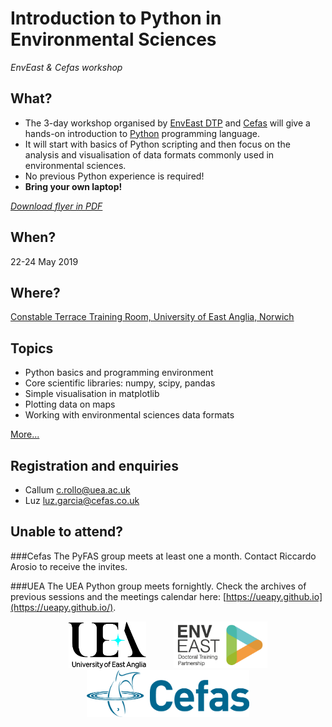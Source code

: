 # Introduction to Python in Environmental Sciences
*EnvEast & Cefas workshop*


## What?
* The 3-day workshop organised by [EnvEast DTP](http://www.enveast.ac.uk/) and [Cefas](http://www.cefas.co.uk/) will give a hands-on introduction to [Python](http://www.python.org/) programming language.
* It will start with basics of Python scripting and then focus on the analysis and visualisation of data formats commonly used in environmental sciences.
* No previous Python experience is required!
* **Bring your own laptop!**

*[Download flyer in PDF](flyer/flyer.pdf)*

## When?
22-24 May 2019

## Where?
[Constable Terrace Training Room, University of East Anglia, Norwich](https://www.uea.ac.uk/about/visiting-staying/campus-map)

## Topics
* Python basics and programming environment
* Core scientific libraries: numpy, scipy, pandas
* Simple visualisation in matplotlib
* Plotting data on maps
* Working with environmental sciences data formats

[More...](programme.md)

## Registration and enquiries
* Callum [c.rollo@uea.ac.uk](mailto:c.rollo@uea.ac.uk)
* Luz [luz.garcia@cefas.co.uk](mailto:luz.garcia@cefas.co.uk)

## Unable to attend?

###Cefas
The PyFAS group meets at least one a month. Contact Riccardo Arosio to receive the invites.

###UEA
The UEA Python group meets fornightly. Check the archives of previous sessions and the meetings calendar here: [https://ueapy.github.io](https://ueapy.github.io/).

<center>
<a href="http://www.uea.ac.uk"><img src="flyer/uealogo.png" title="University of East Anglia" style="height:75px;" hspace="20"></a>
<a href="http://www.enveast.ac.uk"><img src="flyer/enveast_logo.png" title="EnvEast DTP" style="height:75px;" hspace="20"></a>
<a href="http://www.cefas.co.uk"><img src="flyer/cefas_logo.png" title="Cefas" style="height:75px;" hspace="20"></a>
</center>
